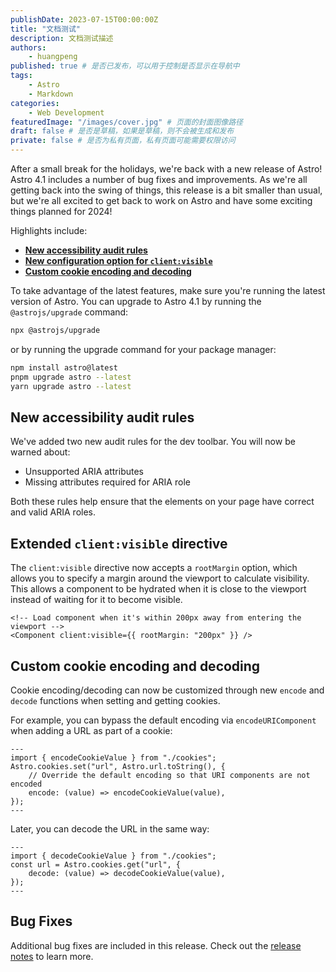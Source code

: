 ```yaml
---
publishDate: 2023-07-15T00:00:00Z
title: "文档测试"
description: 文档测试描述
authors:
    - huangpeng
published: true # 是否已发布，可以用于控制是否显示在导航中
tags:
    - Astro
    - Markdown
categories:
    - Web Development
featuredImage: "/images/cover.jpg" # 页面的封面图像路径
draft: false # 是否是草稿，如果是草稿，则不会被生成和发布
private: false # 是否为私有页面，私有页面可能需要权限访问
---
```


After a small break for the holidays, we're back with a new release of Astro! Astro 4.1 includes a number of bug fixes and improvements. As we're all getting back into the swing of things, this release is a bit smaller than usual, but we're all excited to get back to work on Astro and have some exciting things planned for 2024!

Highlights include:

-   **[New accessibility audit rules](#new-accessibility-audit-rules)**
-   **[New configuration option for `client:visible`](#extended-clientvisible-directive)**
-   **[Custom cookie encoding and decoding](#custom-cookie-encoding-and-decoding)**

To take advantage of the latest features, make sure you're running the latest version of Astro. You can upgrade to Astro 4.1 by running the `@astrojs/upgrade` command:

```sh
npx @astrojs/upgrade
```

or by running the upgrade command for your package manager:

```sh
npm install astro@latest
pnpm upgrade astro --latest
yarn upgrade astro --latest
```

## New accessibility audit rules

We've added two new audit rules for the dev toolbar. You will now be warned about:

-   Unsupported ARIA attributes
-   Missing attributes required for ARIA role

Both these rules help ensure that the elements on your page have correct and valid ARIA roles.

## Extended `client:visible` directive

The `client:visible` directive now accepts a `rootMargin` option, which allows you to specify a margin around the viewport to calculate visibility. This allows a component to be hydrated when it is close to the viewport instead of waiting for it to become visible.

```astro
<!-- Load component when it's within 200px away from entering the viewport -->
<Component client:visible={{ rootMargin: "200px" }} />
```

## Custom cookie encoding and decoding

Cookie encoding/decoding can now be customized through new `encode` and `decode` functions when setting and getting cookies.

For example, you can bypass the default encoding via `encodeURIComponent` when adding a URL as part of a cookie:

```astro
---
import { encodeCookieValue } from "./cookies";
Astro.cookies.set("url", Astro.url.toString(), {
    // Override the default encoding so that URI components are not encoded
    encode: (value) => encodeCookieValue(value),
});
---
```

Later, you can decode the URL in the same way:

```astro
---
import { decodeCookieValue } from "./cookies";
const url = Astro.cookies.get("url", {
    decode: (value) => decodeCookieValue(value),
});
---
```

## Bug Fixes

Additional bug fixes are included in this release. Check out the [release notes](https://github.com/withastro/astro/blob/refs/heads/main/packages/astro/CHANGELOG.md#410) to learn more.
